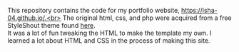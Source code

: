 This repository contains the code for my portfolio website, https://isha-04.github.io/.<br>
The original html, css, and php were acquired from a free StyleShout theme found [here](https://styleshout.com/free-templates/ceevee/). <br>
It was a lot of fun tweaking the HTML to make the template my own. I learned a lot about HTML and CSS in the process of making this site.
